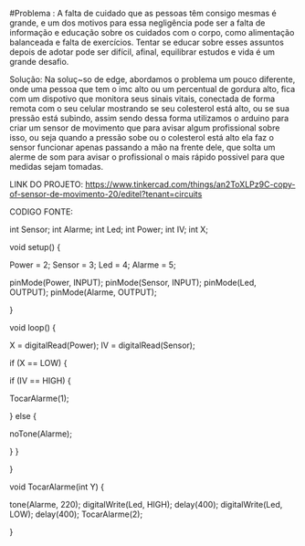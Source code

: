 #Problema : A falta de cuidado que as pessoas têm consigo mesmas é grande, e um dos motivos para essa negligência pode ser a falta de informação e educação sobre os cuidados com o corpo, como alimentação balanceada e falta de exercícios. Tentar se educar sobre esses assuntos depois de adotar pode ser difícil, afinal, equilibrar estudos e vida é um grande desafio.

Solução: Na soluç~so de edge, abordamos o problema um pouco diferente, onde uma pessoa que tem o imc alto ou um percentual de gordura alto, fica com um dispotivo que monitora seus sinais vitais, conectada de forma remota com o seu celular mostrando se seu colesterol está alto, ou se sua pressão está subindo, assim sendo dessa forma utilizamos o arduino para criar um sensor de movimento que para avisar algum profissional sobre isso, ou seja quando a pressão sobe ou o colesterol está alto ela faz o sensor funcionar apenas passando a mão na frente dele, que solta um alerme de som para avisar o profissional o mais rápido possivel para que medidas sejam tomadas.

LINK DO PROJETO: https://www.tinkercad.com/things/an2ToXLPz9C-copy-of-sensor-de-movimento-20/editel?tenant=circuits

CODIGO FONTE:

int Sensor; int Alarme; int Led; int Power; int IV; int X;

void setup() {

Power = 2; Sensor = 3; Led = 4; Alarme = 5;

pinMode(Power, INPUT); pinMode(Sensor, INPUT); pinMode(Led, OUTPUT); pinMode(Alarme, OUTPUT);

}

void loop() {

X = digitalRead(Power); IV = digitalRead(Sensor);

if (X == LOW) {

if (IV == HIGH) {
  
  TocarAlarme(1);
  
} else {
  
 noTone(Alarme); 
  
}
}

}

void TocarAlarme(int Y) {

tone(Alarme, 220); digitalWrite(Led, HIGH); delay(400); digitalWrite(Led, LOW); delay(400); TocarAlarme(2);

}
